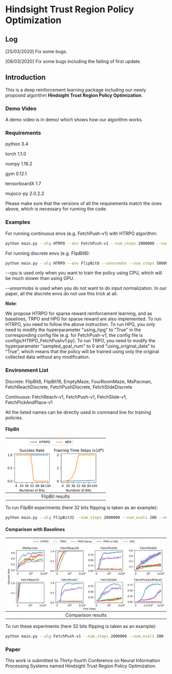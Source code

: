 # Hindsight Trust Region Policy Optimization

## Log

[25/03/2020] Fix some bugs.

[08/03/2020] Fix some bugs including the failing of first update.

## Introduction

This is a deep reinforcement learning package including our newly proposed algorithm **Hindsight Trust Region Policy Optimization**.

### Demo Video

A demo video is in demo/ which shows how our algorithm works.

### Requirements

python               3.4

torch                1.1.0

numpy                1.16.2

gym                  0.12.1

tensorboardX         1.7

mujoco-py            2.0.2.2

Please make sure that the versions of all the requirements match the ones above, which is necessary for running the code.

### Examples
For running continuous envs (e.g. FetchPush-v1) with HTRPO algorithm:
```bash
python main.py --alg HTRPO --env FetchPush-v1 --num_steps 2000000 --num_evals 200 --eval_interval 19200 (--cpu)
```

For running discrete envs (e.g. FlipBit8):

```bash
python main.py --alg HTRPO --env FlipBit8 --unnormobs --num_steps 50000 --num_evals 200 --eval_interval 1024 (--cpu)
```

--cpu is used only when you want to train the policy using CPU, which will be much slower than using GPU.

--unnormobs is used when you do not want to do input normalization. In our paper, all the discrete envs do not use this trick at all.

**Note**: 

We propose HTRPO for sparse reward reinforcement learning, and as baselines, TRPO and HPG for sparse reward are also implemented. To run HTRPO, you need to follow the above instruction. To run HPG, you only need to modify the hyperparameter "using_hpg" to "True" in the corresponding config file (e.g. for FetchPush-v1, the config file is configs/HTRPO_FetchPushv1.py). To run TRPO, you need to modify the hyperparameter "sampled_goal_num" to 0 and "using_original_data" to "True", which means that the policy will be trained using only the original collected data without any modification.

### Environment List

Discrete: FlipBit8, FlipBit16, EmptyMaze, FourRoomMaze, MsPacman, FetchReachDiscrete, FetchPushDiscrete, FetchSlideDiscrete

Continuous: FetchReach-v1, FetchPush-v1, FetchSlide-v1, FetchPickAndPlace-v1

All the listed names can be directly used in command line for training policies.

#### FlipBit

| <img src="results/flipbit.png" width = "300" div align=left /> |
|:---:|
| FlipBit results|

To run FilpBit experiments (here 32 bits flipping is taken as an example):

```bash
python main.py --alg FlipBit32 --num_steps 2000000 --num_evals 200 --eval_interval 1024 (--cpu)
```

#### Comparison with Baselines

| <img src="results/baselines.png" width = "600" div align=left /> |
|:---:|
| Comparison results|

To run these experiments (here 32 bits flipping is taken as an example):

```bash
python main.py --alg FetchPush-v1 --num_steps 2000000 --num_evals 200 --eval_interval 19200 (--cpu)
```

### Paper
This work is submitted to Thirty-fourth Conference on Neural Information Processing Systems named Hindsight Trust Region Policy Optimization.
